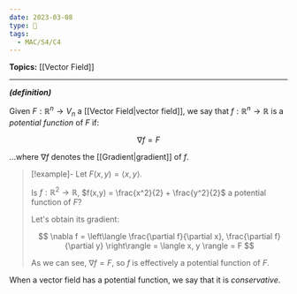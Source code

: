 ```yaml
---
date: 2023-03-08
type: 🧠
tags:
  - MAC/S4/C4
---
```


**Topics:** [[Vector Field]]

---

_**(definition)**_

Given $F: \mathbb{R}^n \to V_n$ a [[Vector Field|vector field]], we say that $f : \mathbb{R}^n \to \mathbb{R}$ is a _potential function_ of $F$ if:

$$
\nabla f = F
$$

…where $\nabla f$ denotes the [[Gradient|gradient]] of $f$.

> [!example]-
> Let $F(x,y) = \langle x, y \rangle$.
>
> Is $f : \mathbb{R}^2 \to \mathbb{R}$, $f(x,y) = \frac{x^2}{2} + \frac{y^2}{2}$ a potential function of $F$?
>
> Let's obtain its gradient:
>
> $$
> \nabla f = \left\langle \frac{\partial f}{\partial x}, \frac{\partial f}{\partial y} \right\rangle = \langle x, y \rangle = F
> $$
>
> As we can see, $\nabla f = F$, so $f$ is effectively a potential function of $F$.
>

When a vector field has a potential function, we say that it is _conservative_.
